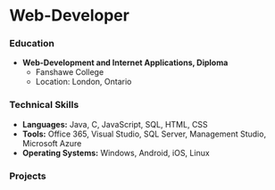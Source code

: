 # Web-Developer

### Education
- **Web-Development and Internet Applications, Diploma**
  - Fanshawe College
  - Location: London, Ontario
 
### Technical Skills
- **Languages:** Java, C, JavaScript, SQL, HTML, CSS
- **Tools:** Office 365, Visual Studio, SQL Server, Management Studio, Microsoft Azure
- **Operating Systems:** Windows, Android, iOS, Linux

### Projects




